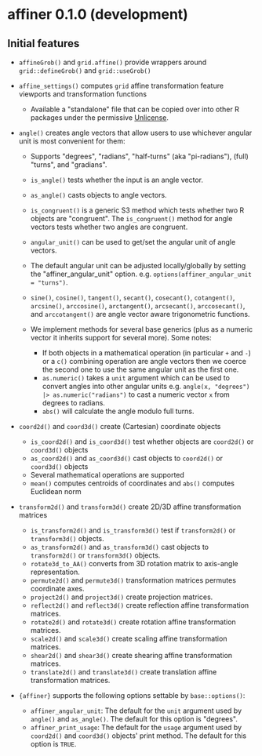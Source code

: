 affiner 0.1.0 (development)
===========================

Initial features
----------------

* `affineGrob()` and `grid.affine()` provide wrappers around `grid::defineGrob()` and `grid::useGrob()`
* `affine_settings()` computes `grid` affine transformation feature viewports and transformation functions

  + Available a "standalone" file that can be copied
    over into other R packages under the permissive [Unlicense](https://unlicense.org/).

* `angle()` creates angle vectors that allow users to use whichever angular unit is most convenient for them:

  + Supports "degrees", "radians", "half-turns" (aka "pi-radians"), (full) "turns", and "gradians".
  + `is_angle()` tests whether the input is an angle vector.
  + `as_angle()` casts objects to angle vectors.
  + `is_congruent()` is a generic S3 method which tests whether two R objects are "congruent".
    The `is_congruent()` method for angle vectors tests whether two angles are congruent.
  + `angular_unit()` can be used to get/set the angular unit of angle vectors.
  + The default angular unit can be adjusted locally/globally by setting the "affiner\_angular\_unit" option.
    e.g. `options(affiner_angular_unit = "turns")`.
  + `sine()`, `cosine()`, `tangent()`, `secant()`, `cosecant()`, `cotangent()`,
    `arcsine()`, `arccosine()`, `arctangent()`, `arcsecant()`, `arccosecant()`, and `arccotangent()`
    are angle vector aware trigonometric functions.
  + We implement methods for several base generics (plus as a numeric vector it inherits support for several more).
    Some notes:

    - If both objects in a mathematical operation (in particular `+` and `-`) or a `c()` combining operation
      are angle vectors then we coerce the second one to use the same angular unit as the first one.
    - `as.numeric()` takes a `unit` argument which can be used to convert angles into other angular units
      e.g. `angle(x, "degrees") |> as.numeric("radians")` to cast a numeric vector `x` from degrees to radians.
    - `abs()` will calculate the angle modulo full turns.

* `coord2d()` and `coord3d()` create (Cartesian) coordinate objects

  + `is_coord2d()` and `is_coord3d()` test whether objects are `coord2d()` or `coord3d()` objects
  + `as_coord2d()` and `as_coord3d()` cast objects to `coord2d()` or `coord3d()` objects
  + Several mathematical operations are supported
  + `mean()` computes centroids of coordinates and `abs()` computes Euclidean norm

* `transform2d()` and `transform3d()` create 2D/3D affine transformation matrices

  + `is_transform2d()` and `is_transform3d()` test if `transform2d()` or `transform3d()` objects.
  + `as_transform2d()` and `as_transform3d()` cast objects to `transform2d()` or `transform3d()` objects.
  + `rotate3d_to_AA()` converts from 3D rotation matrix to axis-angle representation.
  + `permute2d()` and `permute3d()` transformation matrices permutes coordinate axes.
  + `project2d()` and `project3d()` create projection matrices.
  + `reflect2d()` and `reflect3d()` create reflection affine transformation matrices.
  + `rotate2d()` and `rotate3d()` create rotation affine transformation matrices.
  + `scale2d()` and `scale3d()` create scaling affine transformation matrices.
  + `shear2d()` and `shear3d()` create shearing affine transformation matrices.
  + `translate2d()` and `translate3d()` create translation affine transformation matrices.

* `{affiner}` supports the following options settable by `base::options()`:

  + `affiner_angular_unit`: The default for the `unit` argument used by `angle()` and `as_angle()`.
    The default for this option is "degrees".
  + `affiner_print_usage`: The default for the `usage` argument used by `coord2d()` and `coord3d()` objects' print method.
    The default for this option is `TRUE`.
